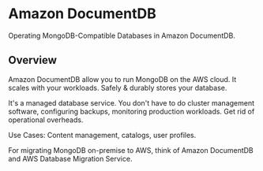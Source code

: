 # Amazon DocumentDB

Operating MongoDB-Compatible Databases in Amazon DocumentDB.

## Overview

Amazon DocumentDB allow you to run MongoDB on the AWS cloud.
It scales with your workloads. Safely & durably stores your database.

It's a managed database service. You don't have to do cluster management software, configuring backups, monitoring production workloads. Get rid of operational overheads.

Use Cases: Content management, catalogs, user profiles.

For migrating MongoDB on-premise to AWS, think of Amazon DocumentDB and AWS Database Migration Service.